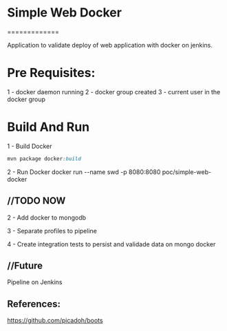 # Simple Web Docker
=============

Application to validate deploy of web application with docker on jenkins.

Pre Requisites:
=============

1 - docker daemon running
2 - docker group created
3 - current user in the docker group


Build And Run
=============


1 - Build Docker
```ruby
mvn package docker:build
```

2 - Run Docker
docker run --name swd -p 8080:8080 poc/simple-web-docker


//TODO NOW
------------
2 - Add docker to mongodb

3 - Separate profiles to pipeline

4 - Create integration tests to persist and validade data on mongo docker


//Future
------------
Pipeline on Jenkins

References:
------------

https://github.com/picadoh/boots
